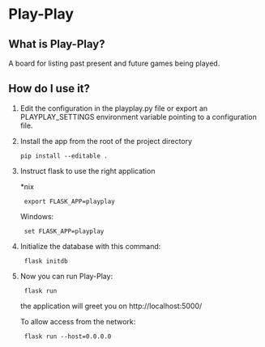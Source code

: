 # Play-Play

## What is Play-Play?

A board for listing past present and future games being played.

## How do I use it?

1. Edit the configuration in the playplay.py file or
    export an PLAYPLAY_SETTINGS environment variable
    pointing to a configuration file.

2. Install the app from the root of the project directory

       pip install --editable .

3. Instruct flask to use the right application

   *nix

        export FLASK_APP=playplay

   Windows:

        set FLASK_APP=playplay

4. Initialize the database with this command:

        flask initdb

5. Now you can run Play-Play:

        flask run

   the application will greet you on
   http://localhost:5000/

   To allow access from the network:

        flask run --host=0.0.0.0
